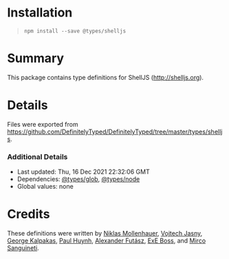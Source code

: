 # Installation
> `npm install --save @types/shelljs`

# Summary
This package contains type definitions for ShellJS (http://shelljs.org).

# Details
Files were exported from https://github.com/DefinitelyTyped/DefinitelyTyped/tree/master/types/shelljs.

### Additional Details
 * Last updated: Thu, 16 Dec 2021 22:32:06 GMT
 * Dependencies: [@types/glob](https://npmjs.com/package/@types/glob), [@types/node](https://npmjs.com/package/@types/node)
 * Global values: none

# Credits
These definitions were written by [Niklas Mollenhauer](https://github.com/nikeee), [Vojtech Jasny](https://github.com/voy), [George Kalpakas](https://github.com/gkalpak), [Paul Huynh](https://github.com/pheromonez), [Alexander Futász](https://github.com/aldafu), [ExE Boss](https://github.com/ExE-Boss), and [Mirco Sanguineti](https://github.com/msanguineti).
